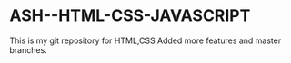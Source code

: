# ASH--HTML-CSS-JAVASCRIPT
This is my git repository for HTML,CSS
Added more features and master branches.